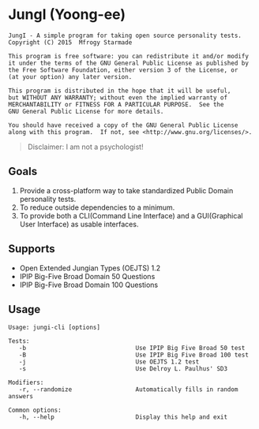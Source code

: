 # JungI (Yoong-ee)

```
JungI - A simple program for taking open source personality tests.
Copyright (C) 2015  Mfrogy Starmade

This program is free software: you can redistribute it and/or modify
it under the terms of the GNU General Public License as published by
the Free Software Foundation, either version 3 of the License, or
(at your option) any later version.

This program is distributed in the hope that it will be useful,
but WITHOUT ANY WARRANTY; without even the implied warranty of
MERCHANTABILITY or FITNESS FOR A PARTICULAR PURPOSE.  See the
GNU General Public License for more details.

You should have received a copy of the GNU General Public License
along with this program.  If not, see <http://www.gnu.org/licenses/>.
```

> Disclaimer: I am not a psychologist!

## Goals
1.	Provide a cross-platform way to take standardized Public Domain personality tests.
2.	To reduce outside dependencies to a minimum.
3.	To provide both a CLI(Command Line Interface) and a GUI(Graphical User Interface) as usable interfaces.

## Supports
*	Open Extended Jungian Types (OEJTS) 1.2
*	IPIP Big-Five Broad Domain 50 Questions
*	IPIP Big-Five Broad Domain 100 Questions

## Usage
 ```
Usage: jungi-cli [options]

Tests:
    -b                               Use IPIP Big Five Broad 50 test
    -B                               Use IPIP Big Five Broad 100 test
    -j                               Use OEJTS 1.2 test
    -s                               Use Delroy L. Paulhus' SD3

Modifiers:
    -r, --randomize                  Automatically fills in random answers

Common options:
    -h, --help                       Display this help and exit
```
